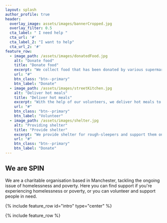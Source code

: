 ```yaml
---
layout: splash
author_profile: true
header:
  overlay_image: assets/images/bannerCropped.jpg
  overlay_filter: 0.5
  cta_label: " I need help "
  cta_url: '#'
  cta_label_2: "I want to help"
  cta_url_2: '#'
feature_row:
  - image_path: /assets/images/donatedFood.jpg
    alt: "Donate food"
    title: "Donate food"
    excerpt: "We collect food that has been donated by various supermarkets, restaurants and other establishments"
    url: "#"
    btn_class: "btn--primary"
    btn_label: "Donate"
  - image_path: /assets/images/streetKitchen.jpg
    alt: "Deliver hot meals"
    title: "Deliver hot meals"
    excerpt: "With the help of our volunteers, we deliver hot meals to those living in the cold Manchester streets"
    url: "#"
    btn_class: "btn--primary"
    btn_label: "Volunteer"
  - image_path: /assets/images/shelter.jpg
    alt: "Providing shelter"
    title: "Provide shelter"
    excerpt: "We provide shelter for rough-sleepers and support them on their journey back into society"
    url: "#"
    btn_class: "btn--primary"
    btn_label: "Donate"
---
```


## We are SPIN
We are a charitable organisation based in Manchester, tackling the ongoing issue of homelessness and poverty. Here you can find support if you're experiencing homelessness or poverty, or you can volunteer and support people in need.

{% include feature_row id="intro" type="center" %}

{% include feature_row %}